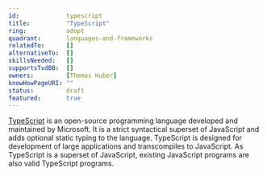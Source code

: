 ```yaml
---
id:				typescript
title:      	"TypeScript"
ring:       	adopt
quadrant:   	languages-and-frameworks
relatedTo:		[]
alternativeTo:	[]
skillsNeeded:	[]
supportsTvdBB:	[]
owners:         [Thomas Huber] 
knowHowPageURI:	""  
status:			draft
featured:       true
---
```


[TypeScript](https://www.typescriptlang.org/) is an open-source programming language developed and maintained by Microsoft. It is a strict syntactical superset of JavaScript and adds optional static typing to the language. TypeScript is designed for development of large applications and transcompiles to JavaScript. As TypeScript is a superset of JavaScript, existing JavaScript programs are also valid TypeScript programs. 